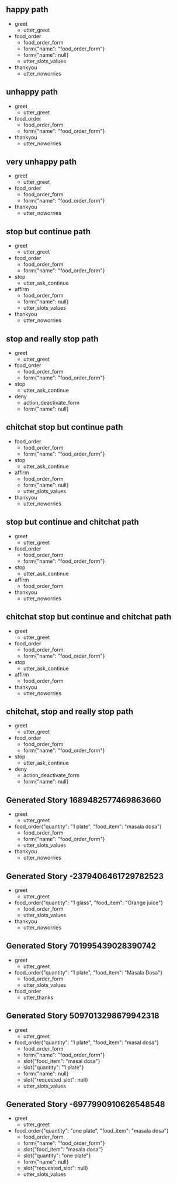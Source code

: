 ## happy path
* greet
    - utter_greet
* food_order
    - food_order_form
    - form{"name": "food_order_form"}
    - form{"name": null}
    - utter_slots_values
* thankyou
    - utter_noworries

## unhappy path
* greet
    - utter_greet
* food_order
    - food_order_form
    - form{"name": "food_order_form"}
* thankyou
    - utter_noworries

## very unhappy path
* greet
    - utter_greet
* food_order
    - food_order_form
    - form{"name": "food_order_form"}
* thankyou
    - utter_noworries

## stop but continue path
* greet
    - utter_greet
* food_order
    - food_order_form
    - form{"name": "food_order_form"}
* stop
    - utter_ask_continue
* affirm
    - food_order_form
    - form{"name": null}
    - utter_slots_values
* thankyou
    - utter_noworries

## stop and really stop path
* greet
    - utter_greet
* food_order
    - food_order_form
    - form{"name": "food_order_form"}
* stop
    - utter_ask_continue
* deny
    - action_deactivate_form
    - form{"name": null}

## chitchat stop but continue path
* food_order
    - food_order_form
    - form{"name": "food_order_form"}
* stop
    - utter_ask_continue
* affirm
    - food_order_form
    - form{"name": null}
    - utter_slots_values
* thankyou
    - utter_noworries

## stop but continue and chitchat path
* greet
    - utter_greet
* food_order
    - food_order_form
    - form{"name": "food_order_form"}
* stop
    - utter_ask_continue
* affirm
    - food_order_form
* thankyou
    - utter_noworries

## chitchat stop but continue and chitchat path
* greet
    - utter_greet
* food_order
    - food_order_form
    - form{"name": "food_order_form"}
* stop
    - utter_ask_continue
* affirm
    - food_order_form
* thankyou
    - utter_noworries

## chitchat, stop and really stop path
* greet
    - utter_greet
* food_order
    - food_order_form
    - form{"name": "food_order_form"}
* stop
    - utter_ask_continue
* deny
    - action_deactivate_form
    - form{"name": null}

## Generated Story 1689482577469863660
* greet
    - utter_greet
* food_order{"quantity": "1 plate", "food_item": "masala dosa"}
    - food_order_form
    - form{"name": "food_order_form"}
    - utter_slots_values
* thankyou
    - utter_noworries
## Generated Story -2379406461729782523
* greet
    - utter_greet
* food_order{"quantity": "1 glass", "food_item": "Orange juice"}
    - food_order_form
    - utter_slots_values
* thankyou
    - utter_noworries

## Generated Story 701995439028390742
* greet
    - utter_greet
* food_order{"quantity": "1 plate", "food_item": "Masala Dosa"}
    - food_order_form
    - utter_slots_values
* food_order
    - utter_thanks

## Generated Story 5097013298679942318
* greet
    - utter_greet
* food_order{"quantity": "1 plate", "food_item": "masal dosa"}
    - food_order_form
    - form{"name": "food_order_form"}
    - slot{"food_item": "masal dosa"}
    - slot{"quantity": "1 plate"}
    - form{"name": null}
    - slot{"requested_slot": null}
    - utter_slots_values

## Generated Story -6977990910626548548
* greet
    - utter_greet
* food_order{"quantity": "one plate", "food_item": "masala dosa"}
    - food_order_form
    - form{"name": "food_order_form"}
    - slot{"food_item": "masala dosa"}
    - slot{"quantity": "one plate"}
    - form{"name": null}
    - slot{"requested_slot": null}
    - utter_slots_values


